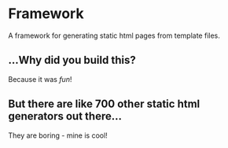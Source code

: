 # Framework

A framework for generating static html pages from template files.

## ...Why did you build this?

Because it was _fun_!

## But there are like 700 other static html generators out there...

They are boring - mine is cool!
